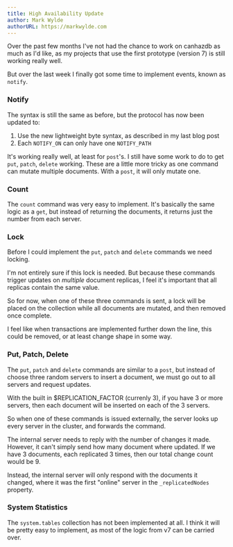 ```yaml
---
title: High Availability Update
author: Mark Wylde
authorURL: https://markwylde.com
---
```


Over the past few months I've not had the chance to work on canhazdb as much as I'd like, as my projects that use the first prototype (version 7) is still working really well.

But over the last week I finally got some time to implement events, known as `notify`.

### Notify
The syntax is still the same as before, but the protocol has now been updated to:
1. Use the new lightweight byte syntax, as described in my last blog post
2. Each `NOTIFY_ON` can only have one `NOTIFY_PATH`

It's working really well, at least for `post`'s. I still have some work to do to get `put`, `patch`, `delete` working. These are a little more tricky as one command can mutate multiple documents. With a `post`, it will only mutate one.

### Count
The `count` command was very easy to implement. It's basically the same logic as a `get`, but instead of returning the documents, it returns just the number from each server.

### Lock
Before I could implement the `put`, `patch` and `delete` commands we need locking.

I'm not entirely sure if this lock is needed. But because these commands trigger updates on *multiple* document replicas, I feel it's important that all replicas contain the same value.

So for now, when one of these three commands is sent, a lock will be placed on the collection while all documents are mutated, and then removed once complete.

I feel like when transactions are implemented further down the line, this could be removed, or at least change shape in some way.

### Put, Patch, Delete
The `put`, `patch` and `delete` commands are similar to a `post`, but instead of choose three random servers to insert a document, we must go out to all servers and request updates.

With the built in $REPLICATION_FACTOR (currenly 3), if you have 3 or more servers, then each document will be inserted on each of the 3 servers.

So when one of these commands is issued externally, the server looks up every server in the cluster, and forwards the command.

The internal server needs to reply with the number of changes it made. However, it can't simply send how many document where updated. If we have 3 documents, each replicated 3 times, then our total change count would be 9.

Instead, the internal server will only respond with the documents it changed, where it was the first "online" server in the `_replicatedNodes` property.

### System Statistics
The `system.tables` collection has not been implemented at all. I think it will be pretty easy to implement, as most of the logic from v7 can be carried over.
